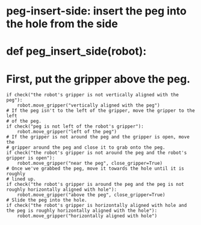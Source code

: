 # peg-insert-side: insert the peg into the hole from the side
# def peg_insert_side(robot):
# First, put the gripper above the peg.
    if check("the robot's gripper is not vertically aligned with the peg"):
        robot.move_gripper("vertically aligned with the peg")
    # If the peg isn't to the left of the gripper, move the gripper to the left
    # of the peg.
    if check("peg is not left of the robot's gripper"):
        robot.move_gripper("left of the peg")
    # If the gripper is not around the peg and the gripper is open, move the
    # gripper around the peg and close it to grab onto the peg.
    if check("the robot's gripper is not around the peg and the robot's gripper is open"):
        robot.move_gripper("near the peg", close_gripper=True)
    # Once we've grabbed the peg, move it towards the hole until it is roughly
    # lined up.
    if check("the robot's gripper is around the peg and the peg is not roughly horizontally aligned with hole"):
        robot.move_gripper("above the peg", close_gripper=True)
    # Slide the peg into the hole.
    if check("the robot's gripper is horizontally aligned with hole and the peg is roughly horizontally aligned with the hole"):
        robot.move_gripper("horizontally aligned with hole")